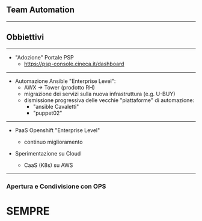 ## Team Automation

---

## Obbiettivi

---

- "Adozione" Portale PSP
  - https://psp-console.cineca.it/dashboard

---

- Automazione Ansible "Enterprise Level":
  - AWX -> Tower (prodotto RH)
  - migrazione dei servizi sulla nuova infrastruttura (e.g. U-BUY)
  - dismissione progressiva delle vecchie "piattaforme" di automazione:
    - "ansible Cavaletti"
    - "puppet02"

---

- PaaS Openshift "Enterprise Level"
  - continuo miglioramento

- Sperimentazione su Cloud
  - CaaS (K8s) su AWS

---

### Apertura e Condivisione con OPS
# SEMPRE
